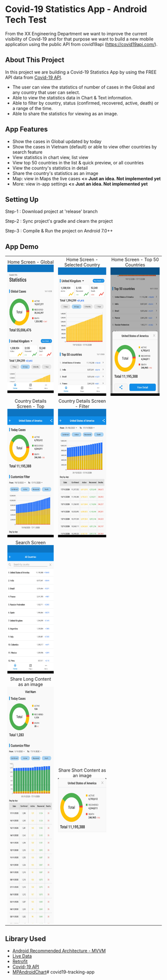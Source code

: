 # Covid-19 Statistics App - Android Tech Test
From the XX Engineering Department we want to improve the current visibility of Covid-19 and for that purpose we want to build a new mobile application using the public API from covid19api (​https://covid19api.com/​).

## About This Project
In this project we are building a Covid-19 Statistics App by using the FREE API data from [Covid-19 API](https://documenter.getpostman.com/view/10808728/SzS8rjbc).
- The user can view the statistics of number of cases in the Global and any country that user can select. 
- Able to view the statistics data in Chart & Text information. 
- Able to filter by country, status (confirmed, recovered, active, death) or a range of the time. 
- Able to share the statistics for viewing as an image.

## App Features
* Show the cases in Global updated by today
* Show the cases in Vietnam (default) or able to view other countries by search feature
* View statistics in chart view, list view
* View top 50 countries in the list & quick preview, or all countries
* View the country's statistics in detail
* Share the country's statistics as an image
* Map: view in Maps the live cases <b><= Just an idea. Not implemented yet</b>
* More: view in-app settings <b><= Just an idea. Not implemented yet</b>

## Setting Up
Step-1 : Download project at 'release' branch

Step-2 : Sync project's gradle and clearn the project

Step-3 : Compile & Run the project on Android 7.0++

## App Demo
<table>
  <tr>
    <td align="center">
      Home Screen - Global</br>
      <img src="Covid19/images/home-0.jpg" width="200px" height="411px">
    </td>
    <td align="center">
      Home Screen - Selected Country</br>
      <img src="Covid19/images/home-1.jpg" width="200px" height="411px">
    </td>
    <td align="center">
      Home Screen - Top 50 Countries</br>
      <img src="Covid19/images/top.jpg" width="200px" height="411px">
    </td>
  </tr>

  <tr>
    <td align="center">
      Country Details Screen - Top</br>
      <img src="Covid19/images/details-0.jpg" width="200px" height="411px">
    </td>
    <td align="center">
      Country Details Screen - Filter</br>
      <img src="Covid19/images/details-1.jpg" width="200px" height="411px">
    </td>
    <td align="center">
    </td>
  </tr>

  <tr>
    <td align="center">
      Search Screen</br>
      <img src="Covid19/images/search.jpg" width="200px" height="411px">
    </td>
    <td align="center">
    </td>
    <td align="center">
    </td>
  </tr>

  <tr>
    <td align="center">
      Share Long Content as an image</br>
      <img src="Covid19/images/share-content.jpg" width="200px" height="757px">
    </td>
    <td align="center">
      Share Short Content as an image</br>
      <img src="Covid19/images/share-1.jpg" width="200px" height="173px">
    </td>
    <td align="center">
    </td>
  </tr>

</table>

## Library Used
* [Android Recommended Architecture - MVVM](https://developer.android.com/jetpack/guide#recommended-app-arch)
* [Live Data](https://developer.android.com/topic/libraries/architecture/livedata)
* [Retrofit](https://square.github.io/retrofit/)
* [Covid-19 API](https://documenter.getpostman.com/view/10808728/SzS8rjbc)
* [MPAndroidChart](https://github.com/PhilJay/MPAndroidChart)# covid19-tracking-app
